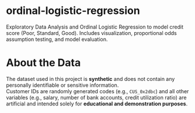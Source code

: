 # ordinal-logistic-regression
Exploratory Data Analysis and Ordinal Logistic Regression to model credit score (Poor, Standard, Good). Includes visualization, proportional odds assumption testing, and model evaluation.

# About the Data

The dataset used in this project is **synthetic** and does not contain any personally identifiable or sensitive information.  
Customer IDs are randomly generated codes (e.g., `CUS_0x2dbc`) and all other variables (e.g., salary, number of bank accounts, credit utilization ratio) are artificial and intended solely for **educational and demonstration purposes**.
